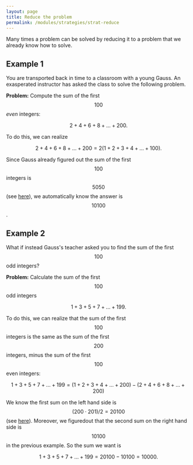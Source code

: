 ```yaml
---
layout: page
title: Reduce the problem
permalink: /modules/strategies/strat-reduce
---
```


Many times a problem can be solved by reducing it to a problem that we already know how to solve.

## Example 1

You are transported back in time to a classroom with a young Gauss.
An exasperated instructor has asked the class to solve the following problem.

**Problem:**
Compute the sum of the first $$100$$ *even* integers:

$$2 + 4 + 6 + 8 + \dots + 200.$$

To do this, we can realize

$$2 + 4 + 6 + 8 + \dots + 200 = 2(1 + 2 + 3 + 4 + \dots + 100).$$

Since Gauss already figured out the sum of the first $$100$$ integers is $$5050$$ (see [here](strat-rewrite)), we automatically know the answer is $$10100$$.


## Example 2

What if instead Gauss's teacher asked you to find the sum of the first $$100$$ odd integers?

**Problem:**
Calculate the sum of the first $$100$$ odd integers

$$1 + 3 + 5 + 7 + \dots + 199.$$

To do this, we can realize that the sum of the first $$100$$ integers is the same as the sum of the first $$200$$ integers, minus the sum of the first $$100$$ even integers:

$$1 + 3 + 5 + 7 + \dots + 199 = (1 + 2 + 3 + 4 + \dots + 200) - (2 + 4 + 6 + 8 + \dots + 200)$$ 

We know the first sum on the left hand side is $$(200\cdot201)/2 = 20100$$ (see [here](strat-rewrite)).
Moreover, we figuredout that the second sum on the right hand side is $$10100$$ in the previous example.  So the sum we want is

$$1 + 3 + 5 + 7 + \dots + 199 = 20100 - 10100 = 10000.$$



